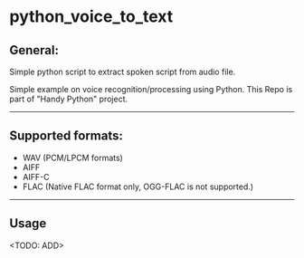 # python_voice_to_text

## General:
Simple python script to extract spoken script from audio file.

Simple example on voice recognition/processing using Python.
This Repo is part of "Handy Python" project.

---
## Supported formats:
- WAV (PCM/LPCM formats)
- AIFF
- AIFF-C
- FLAC (Native FLAC format only, OGG-FLAC is not supported.)

---
## Usage
<TODO: ADD>